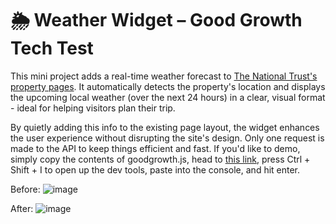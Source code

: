 # 🌦️ Weather Widget – Good Growth Tech Test
This mini project adds a real-time weather forecast to [The National Trust's property pages](https://www.nationaltrust.org.uk/visit/warwickshire/packwood-house). It automatically detects the property's location and displays the upcoming local weather (over the next 24 hours) in a clear, visual format - ideal for helping visitors plan their trip.

By quietly adding this info to the existing page layout, the widget enhances the user experience without disrupting the site's design. Only one request is made to the API to keep things efficient and fast.
If you'd like to demo, simply copy the contents of goodgrowth.js, head to [this link](https://www.nationaltrust.org.uk/visit/warwickshire/packwood-house), press Ctrl + Shift + I to open up the dev tools, paste into the console, and hit enter.

Before:
![image](https://github.com/user-attachments/assets/ca4577c2-2316-4ec7-a735-f1bb2f7e0981)

After:
![image](https://github.com/user-attachments/assets/44b8e173-5603-4a76-af25-17e920f1b678)
